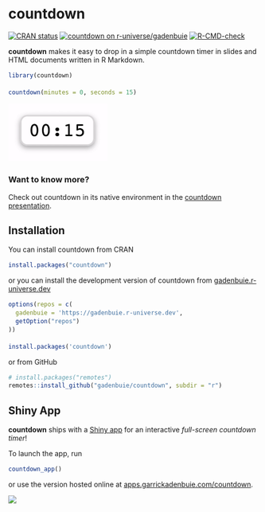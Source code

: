 # countdown

<!-- badges: start -->
[![CRAN status](https://www.r-pkg.org/badges/version/countdown)](https://CRAN.R-project.org/package=countdown)
[![countdown on r-universe/gadenbuie](https://gadenbuie.r-universe.dev/badges/countdown)](https://gadenbuie.r-universe.dev)
[![R-CMD-check](https://github.com/gadenbuie/countdown/actions/workflows/R-CMD-check.yaml/badge.svg)](https://github.com/gadenbuie/countdown/actions/workflows/R-CMD-check.yaml)
<!-- badges: end -->

**countdown** makes it easy to drop in a simple countdown timer in slides and HTML documents written in R Markdown.

``` r
library(countdown)

countdown(minutes = 0, seconds = 15)
```

<img src="r/man/figures/countdown.gif" width="200px">

### Want to know more?

Check out countdown in its native environment in the [countdown presentation](https://pkg.garrickadenbuie.com/countdown/).

## Installation

You can install countdown from CRAN

``` r
install.packages("countdown")
```

or you can install the development version of countdown from [gadenbuie.r-universe.dev](https://gadenbuie.r-universe.dev/ui#package:countdown)

``` r
options(repos = c(
  gadenbuie = 'https://gadenbuie.r-universe.dev',
  getOption("repos")
))

install.packages('countdown')
```

or from GitHub

``` r
# install.packages("remotes")
remotes::install_github("gadenbuie/countdown", subdir = "r")
```

## Shiny App

**countdown** ships with a [Shiny app](https://shiny.rstudio.com) for an interactive _full-screen countdown timer_!

To launch the app, run

```r
countdown_app()
```

or use the version hosted online at [apps.garrickadenbuie.com/countdown](https://apps.garrickadenbuie.com/countdown/).

<a href="https://apps.garrickadenbuie.com/countdown/">
<img src="docs/img/countdown-app.png" width="75%" />
</a>
